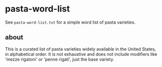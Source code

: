 # pasta-word-list
See `pasta-word-list.txt` for a simple word list of pasta varieties.

## about
This is a curated list of pasta varieties widely available in the United States, in alphabetical order. It is not exhaustive and does not include modifiers like 'mezze rigatoni' or 'penne rigati', just the base variety.
